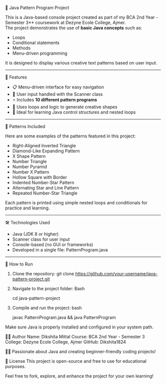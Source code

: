  🎨 Java Pattern Program Project

This is a Java-based console project created as part of my BCA 2nd Year - Semester 3** coursework at Dezyne Ecole College, Ajmer.  
The project demonstrates the use of **basic Java concepts** such as:

- Loops
- Conditional statements
- Methods
- Menu-driven programming

It is designed to display various creative text patterns based on user input.

---

 🚀 Features

- 📋 Menu-driven interface for easy navigation
- 🔢 User input handled with the Scanner class
- ⭐ Includes **10 different pattern programs**
- 🔁 Uses loops and logic to generate creative shapes
- 🧠 Ideal for learning Java control structures and nested loops

---

 📌 Patterns Included

Here are some examples of the patterns featured in this project:

- Right-Aligned Inverted Triangle  
- Diamond-Like Expanding Pattern  
- X Shape Pattern  
- Number Triangle  
- Number Pyramid  
- Number X Pattern  
- Hollow Square with Border  
- Indented Number-Star Pattern  
- Alternating Star and Line Pattern  
- Repeated Number-Star Triangle  

Each pattern is printed using simple nested loops and conditionals for practice and learning.

---

 🛠 Technologies Used

- Java (JDK 8 or higher)
- Scanner class for user input
- Console-based (no GUI or frameworks)
- Developed in a single file: PatternProgram.java

---

 📂 How to Run
 1. Clone the repository:
git clone https://github.com/your-username/java-pattern-project.git

2. Navigate to the project folder:
Bash

   cd java-pattern-project

3. Compile and run the project:
bash

    javac PatternProgram.java && java PatternProgram

Make sure Java is properly installed and configured in your system path.

🧑‍🎓 Author
Name: Dikshita Mittal
Course: BCA 2nd Year - Semester 3
College: Dezyne Ecole College, Ajmer
GitHub: Dikshita1824

👩‍💻 Passionate about Java and creating beginner-friendly coding projects!

📜 License
This project is open-source and free to use for educational purposes.

Feel free to fork, explore, and enhance the project for your own learning!



